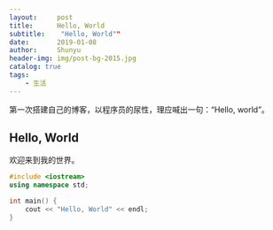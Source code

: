 ```yaml
---
layout:     post
title:      Hello, World
subtitle:    "Hello, World""
date:       2019-01-08
author:     Shunyu
header-img: img/post-bg-2015.jpg
catalog: true
tags:
    - 生活
---
```




第一次搭建自己的博客，以程序员的尿性，理应喊出一句：“Hello, world”。



## Hello, World

欢迎来到我的世界。

```c++
#include <iostream>
using namespace std;

int main() {
    cout << "Hello, World" << endl;
}
```



